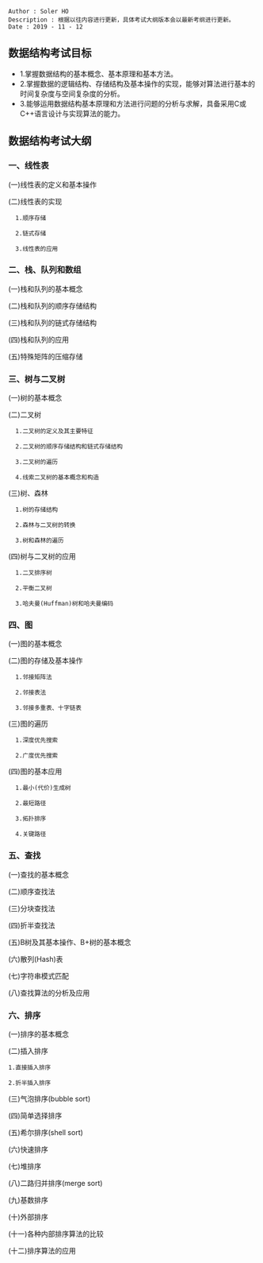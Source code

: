 ```
Author : Soler HO
Description : 根据以往内容进行更新，具体考试大纲版本会以最新考纲进行更新。
Date : 2019 - 11 - 12
```
## 数据结构考试目标

 - 1.掌握数据结构的基本概念、基本原理和基本方法。
 - 2.掌握数据的逻辑结构、存储结构及基本操作的实现，能够对算法进行基本的时间复杂度与空间复杂度的分析。
 - 3.能够运用数据结构基本原理和方法进行问题的分析与求解，具备采用C或C++语言设计与实现算法的能力。

## 数据结构考试大纲

### 一、线性表
(一)线性表的定义和基本操作

(二)线性表的实现

      1.顺序存储

      2.链式存储

      3.线性表的应用


### 二、栈、队列和数组

(一)栈和队列的基本概念

(二)栈和队列的顺序存储结构

(三)栈和队列的链式存储结构

(四)栈和队列的应用

(五)特殊矩阵的压缩存储



### 三、树与二叉树

(一)树的基本概念

(二)二叉树

      1.二叉树的定义及其主要特征

      2.二叉树的顺序存储结构和链式存储结构

      3.二叉树的遍历

      4.线索二叉树的基本概念和构造

(三)树、森林

      1.树的存储结构

      2.森林与二叉树的转换

      3.树和森林的遍历

(四)树与二叉树的应用

      1.二叉排序树

      2.平衡二叉树

      3.哈夫曼(Huffman)树和哈夫曼编码



### 四、图

(一)图的基本概念

(二)图的存储及基本操作

      1.邻接矩阵法

      2.邻接表法

      3.邻接多重表、十字链表

(三)图的遍历

      1.深度优先搜索

      2.广度优先搜索

(四)图的基本应用

      1.最小(代价)生成树

      2.最短路径

      3.拓扑排序

      4.关键路径



### 五、查找

(一)查找的基本概念

(二)顺序查找法

(三)分块查找法

(四)折半查找法

(五)B树及其基本操作、B+树的基本概念

(六)散列(Hash)表

(七)字符串模式匹配

(八)查找算法的分析及应用



### 六、排序

(一)排序的基本概念

(二)插入排序

    1.直接插入排序

    2.折半插入排序

(三)气泡排序(bubble sort)

(四)简单选择排序

(五)希尔排序(shell sort)

(六)快速排序

(七)堆排序

(八)二路归并排序(merge sort)

(九)基数排序

(十)外部排序

(十一)各种内部排序算法的比较

(十二)排序算法的应用

